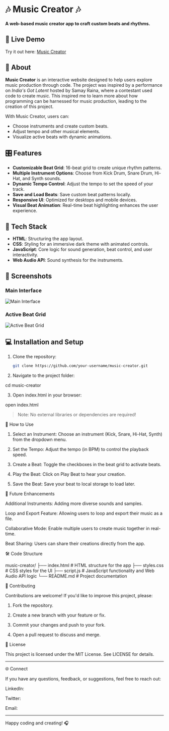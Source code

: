 

# 🎶 Music Creator 🎶

**A web-based music creator app to craft custom beats and rhythms.**

## 🚀 Live Demo
Try it out here: [Music Creator](https://musiccreator.netlify.app/)

## 📖 About
**Music Creator** is an interactive website designed to help users explore music production through code. The project was inspired by a performance on *India's Got Latent* hosted by Samay Raina, where a contestant used code to create music. This inspired me to learn more about how programming can be harnessed for music production, leading to the creation of this project.

With Music Creator, users can:
- Choose instruments and create custom beats.
- Adjust tempo and other musical elements.
- Visualize active beats with dynamic animations.

## 🎛 Features
- **Customizable Beat Grid**: 16-beat grid to create unique rhythm patterns.
- **Multiple Instrument Options**: Choose from Kick Drum, Snare Drum, Hi-Hat, and Synth sounds.
- **Dynamic Tempo Control**: Adjust the tempo to set the speed of your track.
- **Save and Load Beats**: Save custom beat patterns locally.
- **Responsive UI**: Optimized for desktops and mobile devices.
- **Visual Beat Animation**: Real-time beat highlighting enhances the user experience.

## 🎨 Tech Stack
- **HTML**: Structuring the app layout.
- **CSS**: Styling for an immersive dark theme with animated controls.
- **JavaScript**: Core logic for sound generation, beat control, and user interactivity.
- **Web Audio API**: Sound synthesis for the instruments.

## 📸 Screenshots

### Main Interface
![Main Interface](https://user-images.githubusercontent.com/your-image-link-here)

### Active Beat Grid
![Active Beat Grid](https://user-images.githubusercontent.com/your-image-link-here)

## 💻 Installation and Setup
1. Clone the repository:
   ```bash
   git clone https://github.com/your-username/music-creator.git

2. Navigate to the project folder:

cd music-creator


3. Open index.html in your browser:

open index.html



> Note: No external libraries or dependencies are required!



🚦 How to Use

1. Select an Instrument: Choose an instrument (Kick, Snare, Hi-Hat, Synth) from the dropdown menu.


2. Set the Tempo: Adjust the tempo (in BPM) to control the playback speed.


3. Create a Beat: Toggle the checkboxes in the beat grid to activate beats.


4. Play the Beat: Click on Play Beat to hear your creation.


5. Save the Beat: Save your beat to local storage to load later.



🌟 Future Enhancements

Additional Instruments: Adding more diverse sounds and samples.

Loop and Export Feature: Allowing users to loop and export their music as a file.

Collaborative Mode: Enable multiple users to create music together in real-time.

Beat Sharing: Users can share their creations directly from the app.


🛠 Code Structure

music-creator/
├── index.html       # HTML structure for the app
├── styles.css       # CSS styles for the UI
├── script.js        # JavaScript functionality and Web Audio API logic
└── README.md        # Project documentation

💬 Contributing

Contributions are welcome! If you'd like to improve this project, please:

1. Fork the repository.


2. Create a new branch with your feature or fix.


3. Commit your changes and push to your fork.


4. Open a pull request to discuss and merge.



📝 License

This project is licensed under the MIT License. See LICENSE for details.


---

🌐 Connect

If you have any questions, feedback, or suggestions, feel free to reach out:

LinkedIn: 

Twitter: 

Email: 


---

Happy coding and creating! 🎧